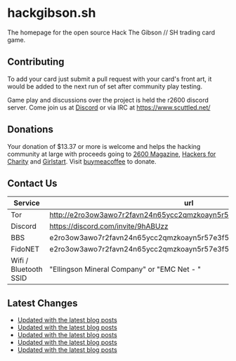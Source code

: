 # hackgibson.sh
The homepage for the open source Hack The Gibson // SH trading card game.


## Contributing

To add your card just submit a pull request with your card's front art, it would be added to the next run of set after community play testing.

Game play and discussions over the project is held the r2600 discord server. Come join us at [Discord](https://discord.com/invite/9hABUzz) or via IRC at https://www.scuttled.net/


## Donations

Your donation of $13.37 or more is welcome and helps the hacking community at large with proceeds going to [2600 Magazine](https://2600.com/), [Hackers for Charity](https://hackersforcharity.org) and [Girlstart](https://girlstart.org).  Visit [buymeacoffee](https://www.buymeacoffee.com/hackgibson.sh) to donate.


## Contact Us

Service | url
-|-
Tor | http://e2ro3ow3awo7r2favn24n65ycc2qmzkoayn5r57e3f56nvjwdcgg32ad.onion
Discord | https://discord.com/invite/9hABUzz
BBS | e2ro3ow3awo7r2favn24n65ycc2qmzkoayn5r57e3f56nvjwdcgg32ad.onion:23
FidoNET | e2ro3ow3awo7r2favn24n65ycc2qmzkoayn5r57e3f56nvjwdcgg32ad.onion:24554
Wifi / Bluetooth SSID | "Ellingson Mineral Company" or "EMC Net - <fidonet address>"

## Latest Changes
<!-- BLOG-POST-LIST:START -->
- [Updated with the latest blog posts](https://github.com/DFW2600/hackgibson.sh/commit/57a493dfb46a2d9c3c22f7b0a15940c5265522de)
- [Updated with the latest blog posts](https://github.com/DFW2600/hackgibson.sh/commit/ce0f02c15a77691bf6576a8f7e56daec3c09a395)
- [Updated with the latest blog posts](https://github.com/DFW2600/hackgibson.sh/commit/2cadcde11344648afee239b6cfaf6fb59b24bb63)
- [Updated with the latest blog posts](https://github.com/DFW2600/hackgibson.sh/commit/83a0e4e98a96ab8ab7bd4b34e2b9fcafcbe340cd)
- [Updated with the latest blog posts](https://github.com/DFW2600/hackgibson.sh/commit/42e5d3641a14f2b2e936df4c67c4fa22bfdda883)
<!-- BLOG-POST-LIST:END -->
